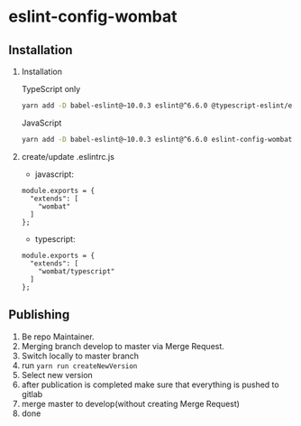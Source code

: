 eslint-config-wombat
================

## Installation
1. Installation

    TypeScript only 
    ```bash
    yarn add -D babel-eslint@~10.0.3 eslint@^6.6.0 @typescript-eslint/eslint-plugin@^3.9.0 @typescript-eslint/parser^3.9.0 eslint-config-wombat
    ```
    
    JavaScript
    ```bash
    yarn add -D babel-eslint@~10.0.3 eslint@^6.6.0 eslint-config-wombat
    ```
    
2. create/update .eslintrc.js
    * javascript:
    ```JS
    module.exports = {
      "extends": [
        "wombat"
      ]
    };

    ```
    * typescript:
    ```JS
    module.exports = {
      "extends": [
        "wombat/typescript"
      ]
    };

    ```
   
## Publishing
1. Be repo Maintainer.
2. Merging branch develop to master via Merge Request.
3. Switch locally to master branch
4. run `yarn run createNewVersion`
5. Select new version
6. after publication is completed make sure that everything is pushed to gitlab
7. merge master to develop(without creating Merge Request)
8. done
